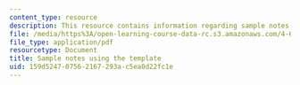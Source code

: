```yaml
---
content_type: resource
description: This resource contains information regarding sample notes using the template.
file: /media/https%3A/open-learning-course-data-rc.s3.amazonaws.com/4-605-introduction-to-the-history-and-theory-of-architecture-spring-2012/159d524707562167293ac5ea0d22fc1e_MIT4_605S12_lec_note_sampl.pdf
file_type: application/pdf
resourcetype: Document
title: Sample notes using the template
uid: 159d5247-0756-2167-293a-c5ea0d22fc1e
---
```


